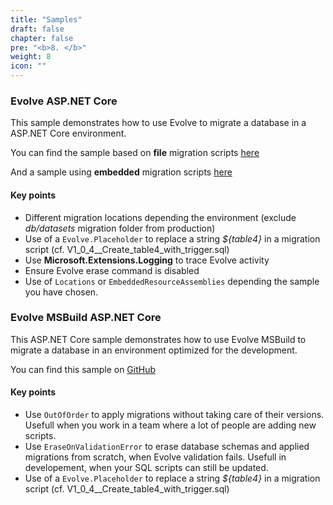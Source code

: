 ```yaml
---
title: "Samples"
draft: false
chapter: false
pre: "<b>8. </b>"
weight: 8
icon: ""
---
```


### Evolve ASP.NET Core

This sample demonstrates how to use Evolve to migrate a database in a ASP.NET Core environment.

<i class="fa fa-hand-o-right"></i> You can find the sample based on **file** migration scripts [here](https://github.com/lecaillon/Evolve/tree/master/samples/AspNetCoreSample_Evolve)

<i class="fa fa-hand-o-right"></i> And a sample using **embedded** migration scripts [here](https://github.com/lecaillon/Evolve/tree/master/samples/AspNetCoreSample_Evolve_EmbeddedResources)

#### Key points

- Different migration locations depending the environment (exclude _db/datasets_ migration folder from production)
- Use of a `Evolve.Placeholder` to replace a string _${table4}_ in a migration script (cf. V1_0_4__Create_table4_with_trigger.sql)
- Use **Microsoft.Extensions.Logging** to trace Evolve activity
- Ensure Evolve erase command is disabled
- Use of `Locations` or `EmbeddedResourceAssemblies` depending the sample you have chosen.

### Evolve MSBuild ASP.NET Core

This ASP.NET Core sample demonstrates how to use Evolve MSBuild to migrate a database in an environment optimized for the development.

<i class="fa fa-hand-o-right"></i> You can find this sample on [GitHub](https://github.com/lecaillon/Evolve/tree/master/samples/AspNetCoreSample_MSBuild)

#### Key points

- Use `OutOfOrder` to apply migrations without taking care of their versions. Usefull when you work in a team where a lot of people are adding new scripts.
- Use `EraseOnValidationError` to erase database schemas and applied migrations from scratch, when Evolve validation fails. Usefull in developement, when your SQL scripts can still be updated.  
- Use of a `Evolve.Placeholder` to replace a string _${table4}_ in a migration script (cf. V1_0_4__Create_table4_with_trigger.sql)
